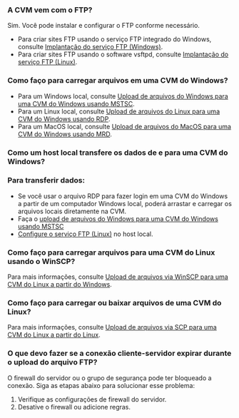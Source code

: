 ### A CVM vem com o FTP?
Sim. Você pode instalar e configurar o FTP conforme necessário.
- Para criar sites FTP usando o serviço FTP integrado do Windows, consulte [Implantação do serviço FTP (Windows)](https://intl.cloud.tencent.com/document/product/213/10414).
- Para criar sites FTP usando o software vsftpd, consulte [Implantação do serviço FTP (Linux)](https://intl.cloud.tencent.com/document/product/213/10912).

### Como faço para carregar arquivos em uma CVM do Windows?
- Para um Windows local, consulte [Upload de arquivos do Windows para uma CVM do Windows usando MSTSC](https://intl.cloud.tencent.com/document/product/213/2761).
- Para um Linux local, consulte [Upload de arquivos do Linux para uma CVM do Windows usando RDP](https://intl.cloud.tencent.com/document/product/213/34822).
- Para um MacOS local, consulte [Upload de arquivos do MacOS para uma CVM do Windows usando MRD](https://intl.cloud.tencent.com/document/product/213/34820).

### Como um host local transfere os dados de e para uma CVM do Windows?
### Para transferir dados:
- Se você usar o arquivo RDP para fazer login em uma CVM do Windows a partir de um computador Windows local, poderá arrastar e carregar os arquivos locais diretamente na CVM.
- Faça o [upload de arquivos do Windows para uma CVM do Windows usando MSTSC](https://intl.cloud.tencent.com/document/product/213/2761)
- [Configure o serviço FTP (Linux)](https://intl.cloud.tencent.com/document/product/213/10912) no host local.

### Como faço para carregar arquivos para uma CVM do Linux usando o WinSCP?
Para mais informações, consulte [Upload de arquivos via WinSCP para uma CVM do Linux a partir do Windows](https://intl.cloud.tencent.com/document/product/213/2131).

### Como faço para carregar ou baixar arquivos de uma CVM do Linux?
Para mais informações, consulte [Upload de arquivos via SCP para uma CVM do Linux a partir do Linux](https://intl.cloud.tencent.com/document/product/213/2133).

### O que devo fazer se a conexão cliente-servidor expirar durante o upload do arquivo FTP?
O firewall do servidor ou o grupo de segurança pode ter bloqueado a conexão. Siga as etapas abaixo para solucionar esse problema:
1. Verifique as configurações de firewall do servidor.
2. Desative o firewall ou adicione regras.
